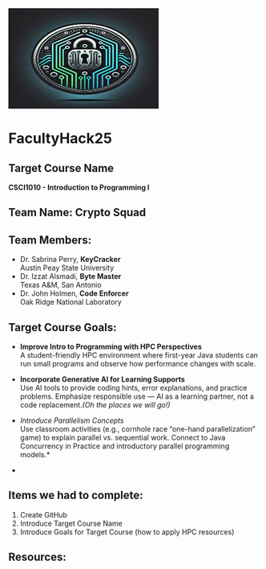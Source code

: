 <img src="./CryptoSquad.webp" alt="Project Logo" width="300" height="200">


# FacultyHack25

## Target Course Name
**CSCI1010 - Introduction to Programming I**

## Team Name: Crypto Squad

## Team Members:
- Dr. Sabrina Perry, **KeyCracker**  
  Austin Peay State University
- Dr. Izzat Alsmadi, **Byte Master**  
  Texas A&M, San Antonio
- Dr. John Holmen, **Code Enforcer**    
  Oak Ridge National Laboratory

## Target Course Goals:
- **Improve Intro to Programming with HPC Perspectives**  
A student-friendly HPC environment where first-year Java students can run small programs and observe how performance changes with scale.
  
  
- **Incorporate Generative AI for Learning Supports**  
Use AI tools to provide coding hints, error explanations, and practice problems.
Emphasize responsible use — AI as a learning partner, not a code replacement.*(Oh the places we will go!)*

- *Introduce Parallelism Concepts*  
Use classroom activities (e.g., cornhole race “one-hand parallelization” game) to explain parallel vs. sequential work.
Connect to Java Concurrency in Practice and introductory parallel programming models.*

-

## Items we had to complete:
1. Create GitHub
2. Introduce Target Course Name
3. Introduce Goals for Target Course (how to apply HPC resources)

## Resources:

